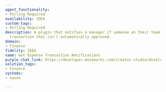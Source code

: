 ```yaml
---
agent_functionality:
- Polling Required
availability: IDEA
custom_tags:
- Polling Required
description: A plugin that notifies a manager if someone on their team submitted a
  transaction that isn't automatically approved.
domain:
- Finance
fidelity: IDEA
name: Get Expense Transaction Notifications
purple_chat_link: https://developer.moveworks.com/creator-studio/developer-tools/purple-chat/?conversation=%7B%22startTimestamp%22%3A%2211%3A43%2BAM%22%2C%22messages%22%3A%5B%7B%22role%22%3A%22assistant%22%2C%22parts%22%3A%5B%7B%22reasoningSteps%22%3A%5B%7B%22status%22%3A%22success%22%2C%22richText%22%3A%22Action%3A+Manager+can+approve%2Freject+the+pending+transaction+directly+through+chat.%22%7D%5D%7D%2C%7B%22richText%22%3A%22%3Cp%3E%F0%9F%94%94+Notification%3A+A+transaction+submitted+by+Jane+Doe+requires+your+approval.%3Cbr%3E%3C%2Fp%3E%22%7D%2C%7B%22richText%22%3A%22%3Cb%3E%3Cp%3ETransaction+Details%3Cbr%3E%3C%2Fp%3E%3C%2Fb%3E%3Cbr%3E%3Cp%3E%3Cb%3EEmployee%3A+%3C%2Fb%3EJane+Doe%3Cbr%3E%3Cb%3ETransaction+Type%3A+%3C%2Fb%3EExpense+Report%3Cbr%3E%3Cb%3EAmount%3A+%3C%2Fb%3E%24150%3Cbr%3E%3Cb%3EDate%3A+%3C%2Fb%3E2023-04-15%3Cbr%3E%3Cb%3ECategory%3A+%3C%2Fb%3ETravel+-+Lodging%3Cbr%3E%3C%2Fp%3E%22%7D%2C%7B%22buttons%22%3A%5B%7B%22style%22%3A%22filled%22%2C%22buttonText%22%3A%22Approve%22%7D%2C%7B%22style%22%3A%22outlined%22%2C%22buttonText%22%3A%22Reject%22%7D%5D%7D%5D%7D%5D%7D
solution_tags:
- Finance
systems:
- navan

---
```

